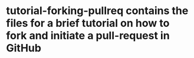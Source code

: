 # tutorial-forking-pullreq contains the files for a brief tutorial on how to fork and initiate a pull-request in GitHub
